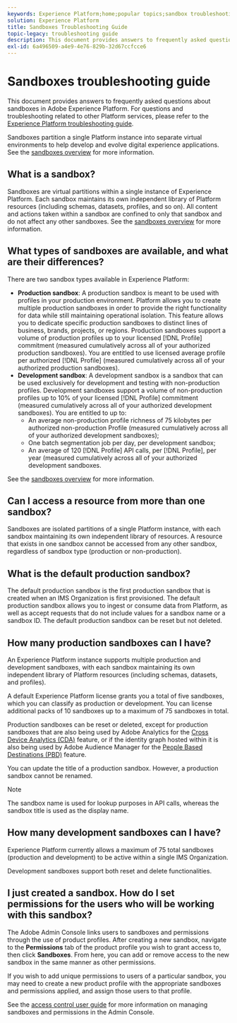 ```yaml
---
keywords: Experience Platform;home;popular topics;sandbox troubleshooting
solution: Experience Platform
title: Sandboxes Troubleshooting Guide
topic-legacy: troubleshooting guide
description: This document provides answers to frequently asked questions about sandboxes in Adobe Experience Platform.
exl-id: 6a496509-a4e9-4e76-829b-32d67ccfcce6
---
```

# Sandboxes troubleshooting guide

This document provides answers to frequently asked questions about sandboxes in Adobe Experience Platform. For questions and troubleshooting related to other Platform services, please refer to the [Experience Platform troubleshooting guide](../landing/troubleshooting.md).

Sandboxes partition a single Platform instance into separate virtual environments to help develop and evolve digital experience applications. See the [sandboxes overview](home.md) for more information.

## What is a sandbox?

Sandboxes are virtual partitions within a single instance of Experience Platform. Each sandbox maintains its own independent library of Platform resources (including schemas, datasets, profiles, and so on). All content and actions taken within a sandbox are confined to only that sandbox and do not affect any other sandboxes. See the [sandboxes overview](home.md) for more information.

## What types of sandboxes are available, and what are their differences?

There are two sandbox types available in Experience Platform:

* **Production sandbox**: A production sandbox is meant to be used with profiles in your production environment. Platform allows you to create multiple production sandboxes in order to provide the right functionality for data while still maintaining operational isolation. This feature allows you to dedicate specific production sandboxes to distinct lines of business, brands, projects, or regions. Production sandboxes support a volume of production profiles up to your licensed [!DNL Profile] commitment (measured cumulatively across all of your authorized production sandboxes). You are entitled to use licensed average profile per authorized [!DNL Profile] (measured cumulatively across all of your authorized production sandboxes).
* **Development sandbox**: A development sandbox is a sandbox that can be used exclusively for development and testing with non-production profiles. Development sandboxes support a volume of non-production profiles up to 10% of your licensed [!DNL Profile] commitment (measured cumulatively across all of your authorized development sandboxes). You are entitled to up to:
  * An average non-production profile richness of 75 kilobytes per authorized non-production Profile (measured cumulatively across all of your authorized development sandboxes);
  * One batch segmentation job per day, per development sandbox;
  * An average of 120 [!DNL Profile] API calls, per [!DNL Profile], per year (measured cumulatively across all of your authorized development sandboxes.

See the [sandboxes overview](./home.md) for more information.

## Can I access a resource from more than one sandbox?

Sandboxes are isolated partitions of a single Platform instance, with each sandbox maintaining its own independent library of resources. A resource that exists in one sandbox cannot be accessed from any other sandbox, regardless of sandbox type (production or non-production).

## What is the default production sandbox?

The default production sandbox is the first production sandbox that is created when an IMS Organization is first provisioned. The default production sandbox allows you to ingest or consume data from Platform, as well as accept requests that do not include values for a sandbox name or a sandbox ID. The default production sandbox can be reset but not deleted.

## How many production sandboxes can I have?

An Experience Platform instance supports multiple production and development sandboxes, with each sandbox maintaining its own independent library of Platform resources (including schemas, datasets, and profiles).

A default Experience Platform license grants you a total of five sandboxes, which you can classify as production or development. You can license additional packs of 10 sandboxes up to a maximum of 75 sandboxes in total.

Production sandboxes can be reset or deleted, except for production sandboxes that are also being used by Adobe Analytics for the [Cross Device Analytics (CDA)](https://experienceleague.adobe.com/docs/analytics/components/cda/overview.html) feature, or if the identity graph hosted within it is also being used by Adobe Audience Manager for the [People Based Destinations (PBD)](https://experienceleague.adobe.com/docs/audience-manager/user-guide/features/destinations/people-based/people-based-destinations-overview.html) feature.

You can update the title of a production sandbox. However, a production sandbox cannot be renamed.

>[!NOTE]
>
>The sandbox name is used for lookup purposes in API calls, whereas the sandbox title is used as the display name.

## How many development sandboxes can I have?

Experience Platform currently allows a maximum of 75 total sandboxes (production and development) to be active within a single IMS Organization.

Development sandboxes support both reset and delete functionalities.

## I just created a sandbox. How do I set permissions for the users who will be working with this sandbox?

The Adobe Admin Console links users to sandboxes and permissions through the use of product profiles. After creating a new sandbox, navigate to the **Permissions** tab of the product profile you wish to grant access to, then click **Sandboxes**. From here, you can add or remove access to the new sandbox in the same manner as other permissions.

If you wish to add unique permissions to users of a particular sandbox, you may need to create a new product profile with the appropriate sandboxes and permissions applied, and assign those users to that profile.

See the [access control user guide](../access-control/ui/overview.md) for more information on managing sandboxes and permissions in the Admin Console.
